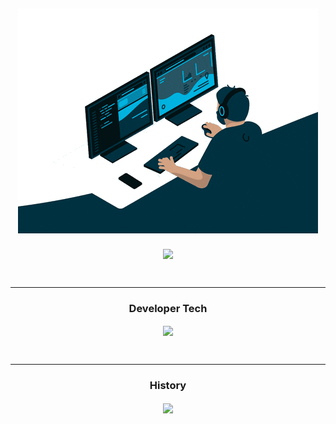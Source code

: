 
<!--<h3 align="center">Connect with me</h3>
<a href="https://www.linkedin.com/in/allexandrecosta/" target="_blank">
  <img align="center" src="https://cdn.jsdelivr.net/gh/devicons/devicon/icons/linkedin/linkedin-original.svg" alt="linkedin" height="30" width="40" />
</a>
<a href="https://codepen.io/your-work/" target="_blank">
  <img align="center" src="https://cdn.jsdelivr.net/gh/devicons/devicon/icons/codepen/codepen-plain.svg" alt="linkedin" height="30" width="40" />
</a>
<a href="https://twitter.com/alle_developer" target="_blank">
  <img align="center" src="https://cdn.jsdelivr.net/gh/devicons/devicon/icons/twitter/twitter-original.svg" alt="linkedin" height="30" width="40" />
</a><br><br><br>-->

<h2 align="center">
  <img src="output-onlinegiftools.gif">
</h2>

<p align="center">
  <img align="center" src="https://github-readme-stats.vercel.app/api?username=allecosta&show_icons=true&theme=highcontrast"/></p><br>

<hr>

<h3 align="center">Developer Tech</h3>
<p align="center">
  <img align="center" src="https://github-readme-stats.vercel.app/api/top-langs?username=allecosta&show_icons=true&theme=highcontrast"/>
</p><br>

<hr>

<h3 align="center">History</h3>

<p align="center">
  <img align="center" src="https://github-readme-streak-stats.herokuapp.com/?user=allecosta&show_icons=true&theme=highcontrast"/>
</p><br>  
  
 

